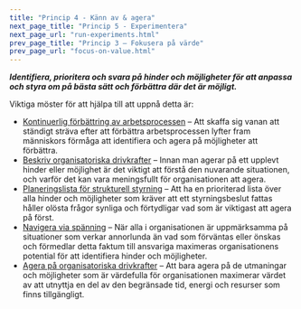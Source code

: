 ```yaml
---
title: "Princip 4 - Känn av & agera"
next_page_title: "Princip 5 - Experimentera"
next_page_url: "run-experiments.html"
prev_page_title: "Princip 3 – Fokusera på värde"
prev_page_url: "focus-on-value.html"
---
```




**_Identifiera, prioritera och svara på hinder och möjligheter för att anpassa och styra om på bästa sätt och förbättra där det är möjligt._**

Viktiga möster för att hjälpa till att uppnå detta är:

-   [Kontinuerlig förbättring av arbetsprocessen](continuous-improvement-of-work-process.html) – Att skaffa sig vanan att ständigt sträva efter att förbättra arbetsprocessen lyfter fram människors förmåga att identifiera och agera på möjligheter att förbättra.
-   [Beskriv organisatoriska drivkrafter](describe-organizational-drivers.html) – Innan man agerar på ett upplevt hinder eller möjlighet är det viktigt att förstå den nuvarande situationen, och varför det kan vara meningsfullt för organisationen att agera.
-   [Planeringslista för strukturell styrning](governance-backlog.html) – Att ha en prioriterad lista över alla hinder och möjligheter som kräver att ett styrningsbeslut fattas håller olösta frågor synliga och förtydligar vad som är viktigast att agera på först.
-   [Navigera via spänning](navigate-via-tension.html) – När alla i organisationen är uppmärksamma på situationer som verkar annorlunda än vad som förväntas eller önskas och förmedlar detta faktum till ansvariga maximeras organisationens potential för att identifiera hinder och möjligheter.
-   [Agera på organisatoriska drivkrafter](respond-to-organizational-drivers.html) – Att bara agera på de utmaningar och möjligheter som är värdefulla för organisationen maximerar värdet av att utnyttja en del av den begränsade tid, energi och resurser som finns tillgängligt.
